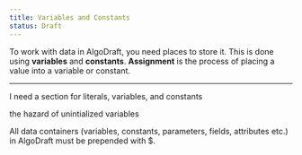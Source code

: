 ```yaml
---
title: Variables and Constants
status: Draft
---
```

To work with data in AlgoDraft, you need places to store it. This is done using **variables** and **constants**. **Assignment** is the process of placing a value into a variable or constant.

---
I need a section for literals, variables, and constants

the hazard of unintialized variables

All data containers (variables, constants, parameters, fields, attributes etc.) in AlgoDraft must be prepended with $.
